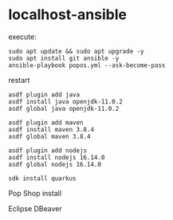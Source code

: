 # localhost-ansible

execute:
```
sudo apt update && sudo apt upgrade -y
sudo apt install git ansible -y
ansible-playbook popos.yml --ask-become-pass
```
restart 


```
asdf plugin add java
asdf install java openjdk-11.0.2
asdf global java openjdk-11.0.2

asdf plugin add maven
asdf install maven 3.8.4
asdf global maven 3.8.4

asdf plugin add nodejs
asdf install nodejs 16.14.0
asdf global nodejs 16.14.0

sdk install quarkus
```

Pop Shop install

Eclipse
DBeaver


